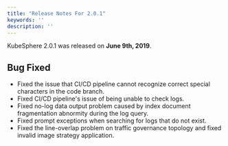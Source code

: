 ```yaml
---
title: "Release Notes For 2.0.1"
keywords: ''
description: ''
---
```


KubeSphere 2.0.1 was released on **June 9th, 2019**. 

## Bug Fixed

- Fixed the issue that CI/CD pipeline cannot recognize correct special characters in the code branch.
- Fixed CI/CD pipeline's issue of being unable to check logs.
- Fixed no-log data output problem caused by index document fragmentation abnormity during the log query.
- Fixed prompt exceptions when searching for logs that do not exist. 
- Fixed the line-overlap problem on traffic governance topology and fixed invalid image strategy application. 
